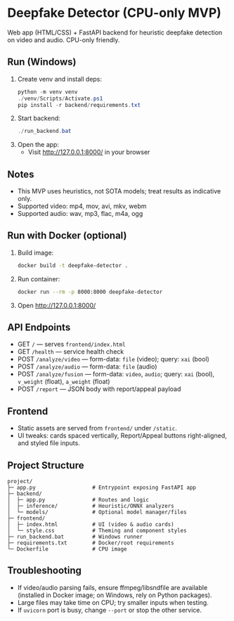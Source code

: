 # Deepfake Detector (CPU-only MVP)

Web app (HTML/CSS) + FastAPI backend for heuristic deepfake detection on video and audio. CPU-only friendly.

## Run (Windows)

1. Create venv and install deps:
   ```powershell
   python -m venv venv
   ./venv/Scripts/Activate.ps1
   pip install -r backend/requirements.txt
   ```
2. Start backend:
   ```powershell
   ./run_backend.bat
   ```
3. Open the app:
   - Visit http://127.0.0.1:8000/ in your browser

## Notes
- This MVP uses heuristics, not SOTA models; treat results as indicative only.
- Supported video: mp4, mov, avi, mkv, webm
- Supported audio: wav, mp3, flac, m4a, ogg

## Run with Docker (optional)

1. Build image:
   ```bash
   docker build -t deepfake-detector .
   ```
2. Run container:
   ```bash
   docker run --rm -p 8000:8000 deepfake-detector
   ```
3. Open http://127.0.0.1:8000/

## API Endpoints

- GET `/` — serves `frontend/index.html`
- GET `/health` — service health check
- POST `/analyze/video` — form-data: `file` (video); query: `xai` (bool)
- POST `/analyze/audio` — form-data: `file` (audio)
- POST `/analyze/fusion` — form-data: `video`, `audio`; query: `xai` (bool), `v_weight` (float), `a_weight` (float)
- POST `/report` — JSON body with report/appeal payload

## Frontend

- Static assets are served from `frontend/` under `/static`.
- UI tweaks: cards spaced vertically, Report/Appeal buttons right-aligned, and styled file inputs.

## Project Structure

```
project/
├─ app.py                  # Entrypoint exposing FastAPI app
├─ backend/
│  ├─ app.py               # Routes and logic
│  ├─ inference/           # Heuristic/ONNX analyzers
│  └─ models/              # Optional model manager/files
├─ frontend/
│  ├─ index.html           # UI (video & audio cards)
│  └─ style.css            # Theming and component styles
├─ run_backend.bat         # Windows runner
├─ requirements.txt        # Docker/root requirements
└─ Dockerfile              # CPU image
```

## Troubleshooting

- If video/audio parsing fails, ensure ffmpeg/libsndfile are available (installed in Docker image; on Windows, rely on Python packages).
- Large files may take time on CPU; try smaller inputs when testing.
- If `uvicorn` port is busy, change `--port` or stop the other service.
